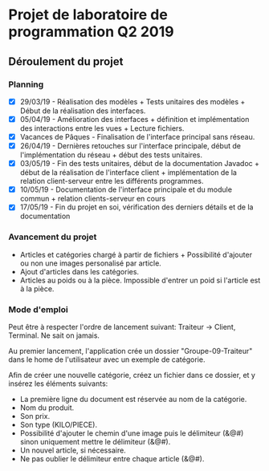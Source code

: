 # Projet de laboratoire de programmation Q2 2019

## Déroulement du projet

### Planning

- [x] 29/03/19 - Réalisation des modèles + Tests unitaires des modèles + Début de la réalisation des interfaces.
- [x] 05/04/19 - Amélioration des interfaces + définition et implémentation des interactions entre les vues + Lecture fichiers.
- [x] Vacances de Pâques - Finalisation de l'interface principal sans réseau.
- [x] 26/04/19 - Dernières retouches sur l'interface principale, début de l'implémentation du réseau + début des tests unitaires.
- [x] 03/05/19 - Fin des tests unitaires, début de la documentation Javadoc + début de la réalisation de l'interface client + implémentation de la relation client-serveur entre les différents programmes.
- [x] 10/05/19 - Documentation de l'interface principale et du module commun + relation clients-serveur en cours
- [x] 17/05/19 - Fin du projet en soi, vérification des derniers détails et de la documentation

### Avancement du projet

- Articles et catégories chargé à partir de fichiers + Possibilité d'ajouter ou non une images personalisé par article.
- Ajout d'articles dans les catégories.
- Articles au poids ou à la pièce. Impossible d'entrer un poid si l'article est à la pièce.

### Mode d'emploi

Peut être à respecter l'ordre de lancement suivant: Traiteur -> Client, Terminal.
Ne sait on jamais.

Au premier lancement, l'application crée un dossier "Groupe-09-Traiteur" dans le home de l'utilisateur avec un exemple de catégorie.

Afin de créer une nouvelle catégorie, créez un fichier dans ce dossier, et y insérez les éléments suivants:

- La première ligne du document est réservée au nom de la catégorie.
- Nom du produit.
- Son prix.
- Son type (KILO/PIECE).
- Possibilité d'ajouter le chemin d'une image puis le délimiteur (&@#) sinon uniquement mettre le délimiteur (&@#).
- Un nouvel article, si nécessaire.
- Ne pas oublier le délimiteur entre chaque article (&@#).